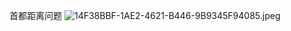 首都距离问题
![14F38BBF-1AE2-4621-B446-9B9345F94085.jpeg](https://oss.zaqbest.com/images/2022/04/30/626d3360f3ba4.jpeg)